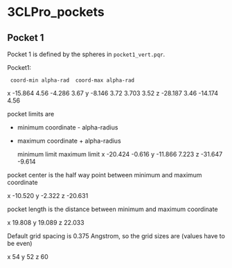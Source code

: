 # 3CLPro_pockets

## Pocket 1

Pocket 1 is defined by the spheres in `pocket1_vert.pqr`.

Pocket1:

     coord-min alpha-rad  coord-max alpha-rad
x    -15.864   4.56       -4.286    3.67
y     -8.146   3.72        3.703    3.52
z    -28.187   3.46      -14.174    4.56

pocket limits are
- minimum coordinate - alpha-radius
- maximum coordinate + alpha-radius

     minimum limit     maximum limit
x    -20.424           -0.616
y    -11.866            7.223
z    -31.647           -9.614

pocket center is the half way point between minimum and maximum coordinate

x    -10.520
y     -2.322
z    -20.631

pocket length is the distance between minimum and maximum coordinate

x     19.808
y     19.089
z     22.033

Default grid spacing is 0.375 Angstrom, so the grid sizes are (values
have to be even)

x     54
y     52
z     60
